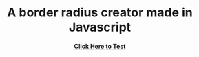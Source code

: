 <div align="center">

 <h1>A border radius creator made in Javascript</h1>

 <strong><a href="https://gabrielmjacques.github.io/border_radius_creator/">Click Here to Test</a></strong>
